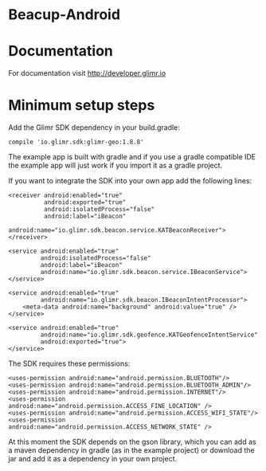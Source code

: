 Beacup-Android
==============

Documentation
============

For documentation visit http://developer.glimr.io

Minimum setup steps
============

Add the Glimr SDK dependency in your build.gradle:

    compile 'io.glimr.sdk:glimr-geo:1.8.8'



The example app is built with gradle and if you use a gradle compatible IDE the example app 
will just work if you import it as a gradle project.


If you want to integrate the SDK into your own app add the following lines:

    <receiver android:enabled="true"
              android:exported="true"
              android:isolatedProcess="false"
              android:label="iBeacon"
              android:name="io.glimr.sdk.beacon.service.KATBeaconReceiver">
    </receiver>

    <service android:enabled="true"
             android:isolatedProcess="false"
             android:label="iBeacon"
             android:name="io.glimr.sdk.beacon.service.IBeaconService">
    </service>

    <service android:enabled="true"
             android:name="io.glimr.sdk.beacon.IBeaconIntentProcessor">
        <meta-data android:name="background" android:value="true" />
    </service>

    <service android:enabled="true"
             android:name="io.glimr.sdk.geofence.KATGeofenceIntentService"
             android:exported="true">
    </service>
	
		
The SDK requires these permissions:
	
  	<uses-permission android:name="android.permission.BLUETOOTH"/>
	<uses-permission android:name="android.permission.BLUETOOTH_ADMIN"/>
	<uses-permission android:name="android.permission.INTERNET"/>
    <uses-permission android:name="android.permission.ACCESS_FINE_LOCATION" />
    <uses-permission android:name="android.permission.ACCESS_WIFI_STATE"/>
    <uses-permission android:name="android.permission.ACCESS_NETWORK_STATE" />

At this moment the SDK depends on the gson library, which you can add as a maven 
dependency in gradle (as in the example project) or download the jar and add it as a dependency 
in your own project.

